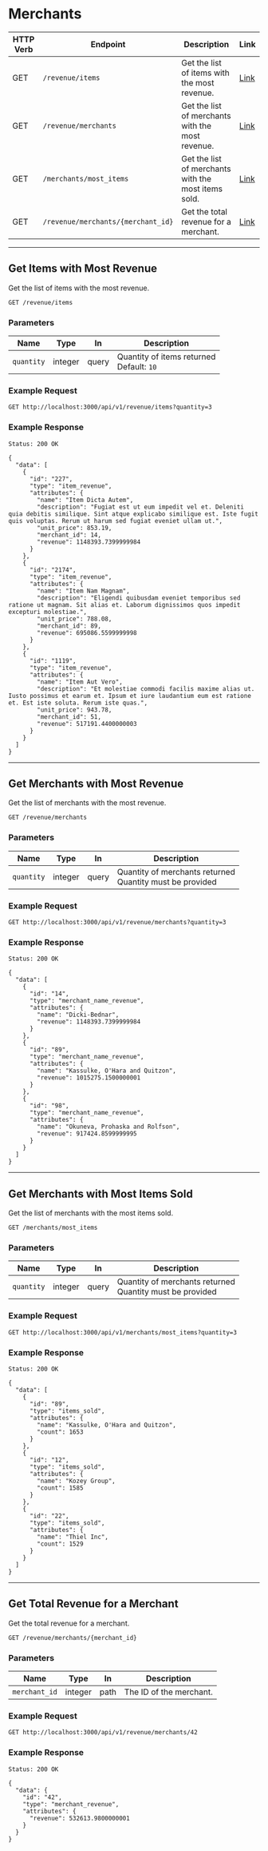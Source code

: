 # Merchants

HTTP Verb | Endpoint                         | Description                              | Link
----------|----------------------------------|------------------------------------------|---------------------------
GET       | `/revenue/items` | Get the list of items with the most revenue. | [Link](#get-items-with-most-revenue)
GET       | `/revenue/merchants`      | Get the list of merchants with the most revenue. | [Link](#get-merchants-with-most-revenue)
GET       | `/merchants/most_items`      | Get the list of merchants with the most items sold. | [Link](#get-merchants-with-most-items-sold)
GET       | `/revenue/merchants/{merchant_id}`      | Get the total revenue for a merchant.        | [Link](#get-total-revenue-for-a-merchant)

---

## Get Items with Most Revenue

Get the list of items with the most revenue.

```
GET /revenue/items
```

### Parameters

Name       | Type    | In    | Description
-----------|---------|-------|--------------
`quantity` | integer | query | Quantity of items returned<br>Default: `10`

### Example Request

```
GET http://localhost:3000/api/v1/revenue/items?quantity=3
```

### Example Response

```
Status: 200 OK
```

```
{
  "data": [
    {
      "id": "227",
      "type": "item_revenue",
      "attributes": {
        "name": "Item Dicta Autem",
        "description": "Fugiat est ut eum impedit vel et. Deleniti quia debitis similique. Sint atque explicabo similique est. Iste fugit quis voluptas. Rerum ut harum sed fugiat eveniet ullam ut.",
        "unit_price": 853.19,
        "merchant_id": 14,
        "revenue": 1148393.7399999984
      }
    },
    {
      "id": "2174",
      "type": "item_revenue",
      "attributes": {
        "name": "Item Nam Magnam",
        "description": "Eligendi quibusdam eveniet temporibus sed ratione ut magnam. Sit alias et. Laborum dignissimos quos impedit excepturi molestiae.",
        "unit_price": 788.08,
        "merchant_id": 89,
        "revenue": 695086.5599999998
      }
    },
    {
      "id": "1119",
      "type": "item_revenue",
      "attributes": {
        "name": "Item Aut Vero",
        "description": "Et molestiae commodi facilis maxime alias ut. Iusto possimus et earum et. Ipsum et iure laudantium eum est ratione et. Est iste soluta. Rerum iste quas.",
        "unit_price": 943.78,
        "merchant_id": 51,
        "revenue": 517191.4400000003
      }
    }
  ]
}
```

---

## Get Merchants with Most Revenue

Get the list of merchants with the most revenue.

```
GET /revenue/merchants
```

### Parameters

Name       | Type    | In    | Description
-----------|---------|-------|--------------
`quantity` | integer | query | Quantity of merchants returned<br>Quantity must be provided


### Example Request

```
GET http://localhost:3000/api/v1/revenue/merchants?quantity=3
```

### Example Response

```
Status: 200 OK
```

```
{
  "data": [
    {
      "id": "14",
      "type": "merchant_name_revenue",
      "attributes": {
        "name": "Dicki-Bednar",
        "revenue": 1148393.7399999984
      }
    },
    {
      "id": "89",
      "type": "merchant_name_revenue",
      "attributes": {
        "name": "Kassulke, O'Hara and Quitzon",
        "revenue": 1015275.1500000001
      }
    },
    {
      "id": "98",
      "type": "merchant_name_revenue",
      "attributes": {
        "name": "Okuneva, Prohaska and Rolfson",
        "revenue": 917424.8599999995
      }
    }
  ]
}
```

---

## Get Merchants with Most Items Sold

Get the list of merchants with the most items sold.

```
GET /merchants/most_items
```

### Parameters

Name       | Type    | In    | Description
-----------|---------|-------|--------------
`quantity` | integer | query | Quantity of merchants returned<br>Quantity must be provided


### Example Request

```
GET http://localhost:3000/api/v1/merchants/most_items?quantity=3
```

### Example Response

```
Status: 200 OK
```

```
{
  "data": [
    {
      "id": "89",
      "type": "items_sold",
      "attributes": {
        "name": "Kassulke, O'Hara and Quitzon",
        "count": 1653
      }
    },
    {
      "id": "12",
      "type": "items_sold",
      "attributes": {
        "name": "Kozey Group",
        "count": 1585
      }
    },
    {
      "id": "22",
      "type": "items_sold",
      "attributes": {
        "name": "Thiel Inc",
        "count": 1529
      }
    }
  ]
}
```

---

## Get Total Revenue for a Merchant

Get the total revenue for a merchant.

```
GET /revenue/merchants/{merchant_id}
```

### Parameters

Name       | Type    | In    | Description
-----------|---------|-------|--------------
`merchant_id` | integer | path | The ID of the merchant.

### Example Request

```
GET http://localhost:3000/api/v1/revenue/merchants/42
```

### Example Response

```
Status: 200 OK
```

```
{
  "data": {
    "id": "42",
    "type": "merchant_revenue",
    "attributes": {
      "revenue": 532613.9800000001
    }
  }
}
```
